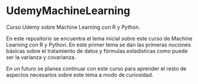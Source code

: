 # UdemyMachineLearning
Curso Udemy sobre Machine Learning con R y Python. 

En este repositorio se encuentra el tema inicial sobre este curso de Machine Learning con R y Python.
En este primer tema se dan las primeras nociones básicas sobre el tratamiento de datos y fórmulas estadísticas como puede ser la varianza y covarianza.

En un futuro se planea continuar con este curso para aprender el resto de aspectos necesarios sobre este tema a modo de curiosidad.
